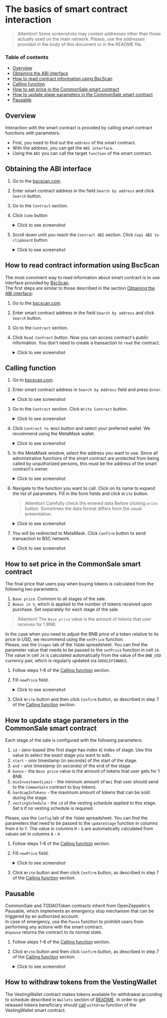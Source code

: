 # The basics of smart contract interaction

> Attention! Some screenshots may contain addresses other than those actually used on the main network.
> Please, use the addresses provided in the body of this document or in the README file.

### Table of contents
* [Overview](#overview)
* [Obtaining the ABI interface](#obtaining-the-abi-interface)
* [How to read contract information using BscScan](#how-to-read-contract-information-using-BscScan)
* [Calling function](#calling-function)
* [How to set price in the CommonSale smart contract](#How-to-set-price-in-the-CommonSale-smart-contract)
* [How to update stage parameters in the CommonSale smart contract](#How-to-update-stage-parameters-in-the-CommonSale-smart-contract)
* [Pausable](#pausable)

## Overview
Interaction with the smart contract is provided by calling smart contract functions with parameters.  
* First, you need to find out the `address` of the smart contract.
* With the address, you can get the `ABI interface`.
* Using the `ABI` you can call the target `function` of the smart contract.

## Obtaining the ABI interface

1. Go to the [bscscan.com](https://bscscan.com).
2. Enter smart contract address in the field `Search by address` and click `Search` button.
3. Go to the `Contract` section.

4. Click `Code` button
    <details><summary>Click to see screenshot</summary>

    ![obtaining_abi_01](images/obtaining_abi_01.png)

    </details>


5. Scroll down until you reach the `Contract ABI` section. Click `Copi ABI to clipboard` button.
    <details><summary>Click to see screenshot</summary>

    ![obtaining_abi_02](images/obtaining_abi_02.png)

    </details>

## How to read contract information using BscScan
The most convinient way to read information about smart contract is to use interface provided by [BscScan](https://bscscan.com).  
The first steps are similar to those described in the section [Obtaining the ABI interface](#obtaining-the-abi-interface):
1. Go to the [bscscan.com](https://bscscan.com).
2. Enter smart contract address in the field `Search by address` and click `Search` button.
3. Go to the `Contract` section.
4. Click `Read Contract` button. Now you can access contract's public information. You don't need to create a transaction to `read` the contract.
    <details><summary>Click to see screenshot</summary>

   ![reading_contract_01](images/reading_contract_01.png)

    </details>

## Calling function
1. Go to [bscscan.com](https://bscscan.com).
2. Enter smart contract address in `Search by Address` field and press `Enter`.
    <details><summary>Click to see screenshot</summary>

    ![interacting_with_contract_01](images/interacting_with_contract_01.png)

    </details>
3. Go to the `Contract` section. Click `Write Contract` button.
    <details><summary>Click to see screenshot</summary>

    ![interacting_with_contract_02](images/interacting_with_contract_02.png)

    </details>

4. Click `Contract to Web3` button and select your preferred wallet. We recommend using the MetaMask wallet.
    <details><summary>Click to see screenshot</summary>

    ![interacting_with_contract_03](images/interacting_with_contract_03.png)

    </details>

5. In the MetaMask window, select the address you want to use. Since all administrative functions of the smart contract are protected from being called by unauthorized persons, this must be the address of the smart contract's owner.
    <details><summary>Click to see screenshot</summary>

    ![interacting_with_contract_04](images/interacting_with_contract_04.png)

    </details>

6. Navigate to the function you want to call. Click on its name to expand the list of parameters. Fill in the form fields and click `Write` button.
    >Attention! Carefully check the entered data Before clicking `write` button. Sometimes the data format differs from the usual presentation.
    <details><summary>Click to see screenshot</summary>

    ![interacting_with_contract_05](images/interacting_with_contract_05.png)

    </details>
7. You will be redirected to MetaMask. Click `Confirm` button to send transaction to BSC network.
    <details><summary>Click to see screenshot</summary>

   ![interacting_with_contract_06](images/interacting_with_contract_06.png)

    </details>


## How to set price in the CommonSale smart contract
The final price that users pay when buying tokens is calculated from the following two parameters:
1) `Base price`. Common to all stages of the sale.
2) `Bonus in %`, which is applied to the number of tokens received upon purchase. Set separately for each stage of the sale.

> Attention! The `Base price` value is the amount of tokens that user receives for 1 BNB.

In the case when you need to adjust the BNB price of a token relative to its price in USD, we recommend using the `setPrice` function.  
Please, use the `Stages` tab of the `TGDAO` spreadsheet. You can find the parameter value that needs to be passed to the `setPrice` function in cell `J4`.  
The value in cell `J4` is calculated automatically from the value of the `BNB_USD` currency pair, which is regularly updated via `GOOGLEFINANCE`.

1. Follow steps 1-6 of the [Calling function](#calling-function) section.
2. Fill `newPrice` field.
    <details><summary>Click to see screenshot</summary>
   
    ![interacting_with_contract_03](images/interacting_with_contract_05.png)
   
    </details>

3. Click `Write` button and then click `Confirm` button, as described in step 7 of the [Calling function](#calling-function) section.

## How to update stage parameters in the CommonSale smart contract
Each stage of the sale is configured with the following parameters:
1) `id` - zero-based (the first stage has index `0`) index of stage. Use this value to select the exact stage you want to edit.
2) `start` - unix timestamp (in seconds) of the start of the stage.
3) `end` - unix timestamp (in seconds) of the end of the stage.
4) `bonus` - the `Base price` value is the amount of tokens that user gets for 1 BNB.
5) `minInvestmentLimit` - the mininum amount of `Wei` that user should send to the `CommonSale` contract to buy tokens.
6) `hardcapInTokens` - the maximum amount of tokens that can be sold during the stage.
7) `vestingSchedule` - the `id` of the vesting schedule applied to this stage. Set `0` if no vesting schedule is required.
   
Please, use the `Config` tab of the `TGDAO` spreadsheet. You can find the parameters that need to be passed to the `updateStage` function in columns from `O` to `T`.
The value in columns `M` - `Q` are automatically calculated from values set in columns `B` - `H`

1. Follow steps 1-6 of the [Calling function](#calling-function) section.
2. Fill `newPrice` field.
    <details><summary>Click to see screenshot</summary>

   ![updating_stages_01](images/updating_stages_01.png)

    </details>

3. Click `Write` button and then click `Confirm` button, as described in step 7 of the [Calling function](#calling-function) section.

## Pausable
CommonSale and TGDAOToken contracts inherit from OpenZeppelin's Pausable, which implements an emergency stop mechanism that can be triggered by an authorized account.  
In case of emergency, use the `Pause` function to prohibit users from performing any actions with the smart contract.  
`Unpause` returns the contract to its normal state.
1. Follow steps 1-6 of the [Calling function](#calling-function) section.
2. Click `Write` button and then click `Confirm` button, as described in step 7 of the [Calling function](#calling-function) section.
    <details><summary>Click to see screenshot</summary>

    ![unpause_token](images/unpause_token.png)
  
    </details>

## How to withdraw tokens from the VestingWallet
The VestingWallet contract makes tokens available for withdrawal according to schedule described in `Wallets` section of [README](/README.md).
In order to get released tokens beneficiary should [call](#calling-function) `withdraw` function of the VestingWallet smart contract.
